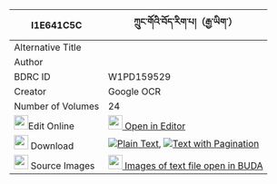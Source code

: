 |I1E641C5C|ཀྲུང་གོའི་བོད་རིག་པ།（རྒྱ་ཡིག་） 
| --- | --- 
|Alternative Title |
|Author | 
|BDRC ID | W1PD159529
|Creator | Google OCR
|Number of Volumes| 24
|<img width="25" src="https://img.icons8.com/color/25/000000/edit-property.png">Edit Online| [<img width="25" src="https://avatars.githubusercontent.com/u/45091458?s=200&v=4"> Open in Editor](http://editor.openpecha.org/I1E641C5C)
|<img width="25" src="https://img.icons8.com/fluent/48/000000/download-2.png"/>  Download | [![](https://img.icons8.com/color/20/000000/txt.png)Plain Text](https://github.com/Openpecha/I1E641C5C/releases/download/v2/trung_go_i_bo_rigpa_gyayik_plain_I1E641C5C.zip), [![](https://img.icons8.com/color/20/000000/txt.png)Text with Pagination](https://github.com/Openpecha/I1E641C5C/releases/download/v2/trung_go_i_bo_rigpa_gyayik_pages_I1E641C5C.zip)
|<img width="25" src="https://img.icons8.com/plasticine/100/000000/pictures-folder.png"/>  Source Images | [<img width="25" src="https://library.bdrc.io/icons/BUDA-small.svg"> Images of text file open in BUDA](https://library.bdrc.io/show/bdr:W1PD159529)